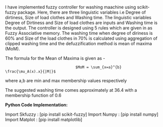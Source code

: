 I have implemented fuzzy controller for washing maachine using scikit-fuzzy package. Here, there are three linguistic variables i.e Degree of dirtiness, Size of load clothes and Washing time. The linguistic variables Degree of Dirtiness and Size of load clothes are inputs and Washing time is the output. The controller is designed using 5 rules which are given in as Fuzzy Associative memory. The washing time when degree of diriness is 60% and Size of the load clothes in 70% is calculated using aggregation of clipped washing time and the defuzzification method is mean of maxima (MoM). 

The formula for the Mean of Maxima is given as -

                                    $MoM = \sum_{x=a}^{b} \frac{\mu_A(x).x}{|M|}$

where a,b are min and max membership values respectively

The suggested washing time comes approximately at 36.4 with a membership function of 0.6

**Python Code Implementation:**

Import Skfuzzy : [pip install scikit-fuzzy]
Import Numpy : [pip install numpy]
Import Matplot : [pip install matplotlib]
